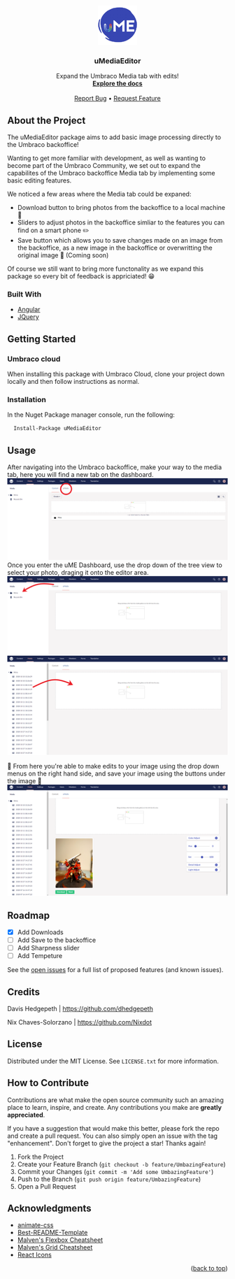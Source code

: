 <!-- PROJECT LOGO -->
<div align="center">
    <a href="https://github.com/dhedgepeth/uMediaEditor">
    <img src="assets/images/uME-icon.png" alt="Logo" width="90" height="90">
  </a>
  <h3 align="center">uMediaEditor</h3>

  <p align="center">
    Expand the Umbraco Media tab with edits!
    <br />
    <a href="https://github.com/dhedgepeth/uMediaEditor"><strong>Explore the docs</strong></a>
    <br />
    <br />
    <a href="https://github.com/dhedgepeth/uMediaEditor/issues">Report Bug</a>
    •
    <a href="https://github.com/dhedgepeth/uMediaEditor/issues">Request Feature</a>
  </p>
</div>

## About the Project
The uMediaEditor package aims to add basic image processing directly to the Umbraco backoffice!

Wanting to get more familiar with development, as well as wanting to become part of the Umbraco Community, we set out to expand the capabilites of the Umbraco backoffice Media tab by implementing some basic editing features.

We noticed a few areas where the Media tab could be expaned:
* Download button to bring photos from the backoffice to a local machine :arrow_down_small:
* Sliders to adjust photos in the backoffice simliar to the features you can find on a smart phone :pencil2:
* Save button which allows you to save changes made on an image from the backoffice, as a new image in the backoffice or overwritting the original image :floppy_disk: (Coming soon)

Of course we still want to bring more functonality as we expand this package so every bit of feedback is appriciated! :grin:

### Built With

* [Angular](https://angular.io/)
* [JQuery](https://jquery.com)

## Getting Started

### Umbraco cloud 

When installing this package with Umbraco Cloud, clone your project down locally and then follow instructions as normal.

### Installation

In the Nuget Package manager console, run the following:

```sh
  Install-Package uMediaEditor
  ```

## Usage

After navigating into the Umbraco backoffice, make your way to the media tab, here you will find a new tab on the dashboard.
    ![Example](assets/images/Tutorial_1.png)
Once you enter the uME Dashboard, use the drop down of the tree view to select your photo, draging it onto the editor area.
    ![Click](assets/images/Tutorial_2.png)
    ![and drag](assets/images/Tutorial_3.png)

:star2: From here you're able to make edits to your image using the drop down menus on the right hand side, and save your image using the buttons under the image :star2:
    ![](assets/images/Tutorial_4.png)

## Roadmap

- [x] Add Downloads
- [ ] Add Save to the backoffice
- [ ] Add Sharpness slider
- [ ] Add Tempeture

See the [open issues](https://github.com/dhedgepeth/uMediaEditor/issues) for a full list of proposed features (and known issues).

## Credits

Davis Hedgepeth | https://github.com/dhedgepeth

Nix Chaves-Solorzano | https://github.com/Nixdot

## License

Distributed under the MIT License. See `LICENSE.txt` for more information.

## How to Contribute

Contributions are what make the open source community such an amazing place to learn, inspire, and create. Any contributions you make are **greatly appreciated**.

If you have a suggestion that would make this better, please fork the repo and create a pull request. You can also simply open an issue with the tag "enhancement".
Don't forget to give the project a star! Thanks again!

1. Fork the Project
2. Create your Feature Branch (`git checkout -b feature/UmbazingFeature`)
3. Commit your Changes (`git commit -m 'Add some UmbazingFeature'`)
4. Push to the Branch (`git push origin feature/UmbazingFeature`)
5. Open a Pull Request


## Acknowledgments

* [animate-css](https://github.com/animate-css/animate.css)
* [Best-README-Template](https://github.com/othneildrew/Best-README-Template)
* [Malven's Flexbox Cheatsheet](https://flexbox.malven.co/)
* [Malven's Grid Cheatsheet](https://grid.malven.co/)
* [React Icons](https://react-icons.github.io/react-icons/search)

<p align="right">(<a href="#top">back to top</a>)</p>
